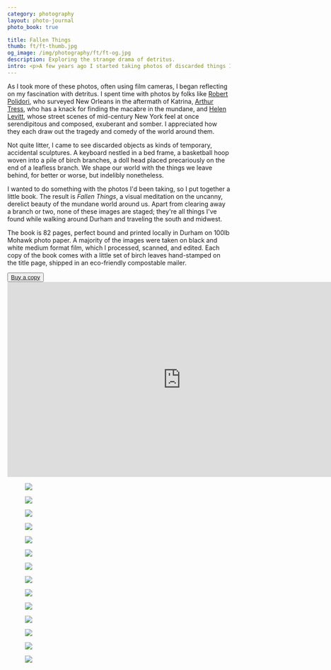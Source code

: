 ```yaml
---
category: photography
layout: photo-journal
photo_book: true

title: Fallen Things
thumb: ft/ft-thumb.jpg
og_image: /img/photography/ft/ft-og.jpg
description: Exploring the strange drama of detritus.
intro: <p>A few years ago I started taking photos of discarded things I'd find while out on walks with my dog. Odds and ends would catch my eye because, unlike the Chicago suburb where I grew up, Durham is less fastidious about keeping its yards and sidewalks and streets clear of debris. Abandoned cars, school buses, mattresses, toys, dead trees — the skeletons of things with histories I'd never know. They intrigued me.</p>
---
```


<p>As I took more of these photos, often using film cameras, I began reflecting on my fascination with detritus. I spent time with photos by folks like <a href="https://theincubator.live/2016/11/30/robert-polidori-after-the-flood-large-format-photographs-in-the-aftermath-of-hurricane-katrina/">Robert Polidori</a>, who surveyed New Orleans in the aftermath of Katrina, <a href="https://clampart.com/2004/04/dream-collector-30th-anniversary/#thumbnails">Arthur Tress</a>, who has a knack for finding the macabre in the mundane, and <a href="https://www.moma.org/artists/3520">Helen Levitt</a>, whose street scenes of mid-century New York feel at once serendipitous and composed, exuberant and somber. I appreciated how they each draw out the tragedy and comedy of the world around them.</p>

<p>Not quite litter, I came to see discarded objects as kinds of temporary, accidental sculptures. A keyboard nestled in a bed frame, a basketball hoop woven into a pile of birch branches, a doll head placed precariously on the end of a leafless branch. We shape our world with the things we leave behind, for better or worse, but indelibly nonetheless.</p>

<p>I wanted to do something with the photos I'd been taking, so I put together a little book. The result is <i>Fallen Things</i>, a visual meditation on the uncanny, derelict beauty of the mundane world around us. Apart from clearing away a branch or two, none of these images are staged; they're all things I've found while walking around Durham and traveling the south and midwest.</p>

<p>The book is 82 pages, perfect bound and printed locally in Durham on 100lb Mohawk photo paper. A majority of the images were taken on black and white medium format film, which I processed, scanned, and edited. Each copy of the book comes with a little set of birch leaves hand-stamped on the title page, shipped in an eco-friendly compostable mailer.</p>

<div class="button-set centered">
	<button class="arrow"><a href="https://www.etsy.com/listing/1165927841/fallen-things-photo-book">Buy a copy</a></button>
</div>

<div class="embed-container ft">
	<iframe width="784" height="441" src="https://www.youtube.com/embed/pr4YmfaS2Ew" title="YouTube video player" frameborder="0" allow="accelerometer; autoplay; clipboard-write; encrypted-media; gyroscope; picture-in-picture" allowfullscreen></iframe>	
</div>


<figure>
	<img src="/img/photography/ft/ft-1.jpg">
</figure>

<figure>
	<img src="/img/photography/ft/ft-3.jpg">
</figure>

<figure>
	<img src="/img/photography/ft/ft-2.jpg">
</figure>

<figure>
	<img src="/img/photography/ft/ft-4.jpg">
</figure>

<figure>
	<img src="/img/photography/ft/ft-5.jpg">
</figure>

<figure>
	<img src="/img/photography/ft/ft-6.jpg">
</figure>

<figure>
	<img src="/img/photography/ft/ft-7.jpg">
</figure>

<figure>
	<img src="/img/photography/ft/ft-8.jpg">
</figure>

<figure>
	<img src="/img/photography/ft/ft-9.jpg">
</figure>

<figure>
	<img src="/img/photography/ft/ft-10.jpg">
</figure>

<figure>
	<img src="/img/photography/ft/ft-11.jpg">
</figure>

<figure>
	<img src="/img/photography/ft/ft-12.jpg">
</figure>

<figure>
	<img src="/img/photography/ft/ft-13.jpg">
</figure>

<figure>
	<img src="/img/photography/ft/ft-14.jpg">
</figure>












